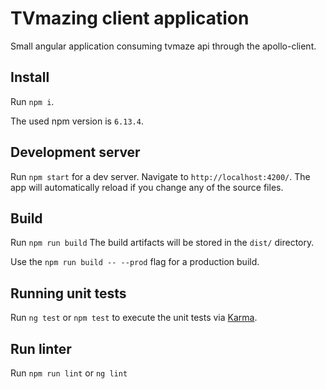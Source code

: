 # TVmazing client application

Small angular application consuming tvmaze api through the apollo-client.

## Install

Run `npm i`.

The used npm version is `6.13.4`.

## Development server

Run `npm start` for a dev server. Navigate to `http://localhost:4200/`. 
The app will automatically reload if you change any of the source files.

## Build

Run `npm run build` 
The build artifacts will be stored in the `dist/` directory. 

Use the `npm run build -- --prod` flag for a production build.

## Running unit tests

Run `ng test`  or `npm test` to execute the unit tests via [Karma](https://karma-runner.github.io).

## Run linter

Run `npm run lint` or `ng lint`
